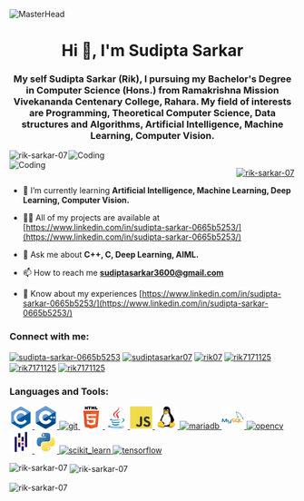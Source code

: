 ![MasterHead](https://www.oho.co.uk/uploads/guide-to-machine-learning-and-ai.jpg)

<h1 align="center">Hi 👋, I'm Sudipta Sarkar</h1>
<h3 align="center">My self Sudipta Sarkar (Rik), I pursuing my Bachelor's Degree in Computer Science (Hons.) from Ramakrishna Mission Vivekananda Centenary College, Rahara. My field of interests are Programming, Theoretical Computer Science, Data structures and Algorithms, Artificial Intelligence, Machine Learning, Computer Vision.</h3>
<img align="right" alt="Coding" width="400" src="https://camo.githubusercontent.com/c1dcb74cc1c1835b1d716f5051499a2814c683c806b15f04b0eba492863703e9/68747470733a2f2f63646e2e6472696262626c652e636f6d2f75736572732f3733303730332f73637265656e73686f74732f363538313234332f6176656e746f2e676966">
<img align="left" alt="Coding" width="400" src="https://images.squarespace-cdn.com/content/v1/5feb53185d3dab691b47361b/1609930650139-9NRI63XUJ29Y7E9LEA9G/12eca-machine-learning.gif">
<p align="left"> <img src="https://komarev.com/ghpvc/?username=rik-sarkar-07&label=Profile%20views&color=0e75b6&style=flat" alt="rik-sarkar-07" /> </p>

<p align="left"> <a href="https://github.com/ryo-ma/github-profile-trophy"><img src="https://github-profile-trophy.vercel.app/?username=rik-sarkar-07" alt="rik-sarkar-07" /></a> </p>

- 🌱 I’m currently learning **Artificial Intelligence, Machine Learning, Deep Learning, Computer Vision.**

- 👨‍💻 All of my projects are available at [https://www.linkedin.com/in/sudipta-sarkar-0665b5253/](https://www.linkedin.com/in/sudipta-sarkar-0665b5253/)

- 💬 Ask me about **C++, C, Deep Learning, AIML.**

- 📫 How to reach me **sudiptasarkar3600@gmail.com**

- 📄 Know about my experiences [https://www.linkedin.com/in/sudipta-sarkar-0665b5253/](https://www.linkedin.com/in/sudipta-sarkar-0665b5253/)

<h3 align="left">Connect with me:</h3>
<p align="left">
<a href="https://linkedin.com/in/sudipta-sarkar-0665b5253" target="blank"><img align="center" src="https://raw.githubusercontent.com/rahuldkjain/github-profile-readme-generator/master/src/images/icons/Social/linked-in-alt.svg" alt="sudipta-sarkar-0665b5253" height="30" width="40" /></a>
<a href="https://kaggle.com/sudiptasarkar07" target="blank"><img align="center" src="https://raw.githubusercontent.com/rahuldkjain/github-profile-readme-generator/master/src/images/icons/Social/kaggle.svg" alt="sudiptasarkar07" height="30" width="40" /></a>
<a href="https://www.codechef.com/users/rik07" target="blank"><img align="center" src="https://cdn.jsdelivr.net/npm/simple-icons@3.1.0/icons/codechef.svg" alt="rik07" height="30" width="40" /></a>
<a href="https://www.hackerrank.com/rik7171125" target="blank"><img align="center" src="https://raw.githubusercontent.com/rahuldkjain/github-profile-readme-generator/master/src/images/icons/Social/hackerrank.svg" alt="rik7171125" height="30" width="40" /></a>
<a href="https://codeforces.com/profile/rik7171125" target="blank"><img align="center" src="https://raw.githubusercontent.com/rahuldkjain/github-profile-readme-generator/master/src/images/icons/Social/codeforces.svg" alt="rik7171125" height="30" width="40" /></a>
<a href="https://auth.geeksforgeeks.org/user/rik7171125" target="blank"><img align="center" src="https://raw.githubusercontent.com/rahuldkjain/github-profile-readme-generator/master/src/images/icons/Social/geeks-for-geeks.svg" alt="rik7171125" height="30" width="40" /></a>
</p>

<h3 align="left">Languages and Tools:</h3>
<p align="left"> <a href="https://www.cprogramming.com/" target="_blank" rel="noreferrer"> <img src="https://raw.githubusercontent.com/devicons/devicon/master/icons/c/c-original.svg" alt="c" width="40" height="40"/> </a> <a href="https://www.w3schools.com/cpp/" target="_blank" rel="noreferrer"> <img src="https://raw.githubusercontent.com/devicons/devicon/master/icons/cplusplus/cplusplus-original.svg" alt="cplusplus" width="40" height="40"/> </a> <a href="https://git-scm.com/" target="_blank" rel="noreferrer"> <img src="https://www.vectorlogo.zone/logos/git-scm/git-scm-icon.svg" alt="git" width="40" height="40"/> </a> <a href="https://www.w3.org/html/" target="_blank" rel="noreferrer"> <img src="https://raw.githubusercontent.com/devicons/devicon/master/icons/html5/html5-original-wordmark.svg" alt="html5" width="40" height="40"/> </a> <a href="https://www.java.com" target="_blank" rel="noreferrer"> <img src="https://raw.githubusercontent.com/devicons/devicon/master/icons/java/java-original.svg" alt="java" width="40" height="40"/> </a> <a href="https://developer.mozilla.org/en-US/docs/Web/JavaScript" target="_blank" rel="noreferrer"> <img src="https://raw.githubusercontent.com/devicons/devicon/master/icons/javascript/javascript-original.svg" alt="javascript" width="40" height="40"/> </a> <a href="https://www.linux.org/" target="_blank" rel="noreferrer"> <img src="https://raw.githubusercontent.com/devicons/devicon/master/icons/linux/linux-original.svg" alt="linux" width="40" height="40"/> </a> <a href="https://mariadb.org/" target="_blank" rel="noreferrer"> <img src="https://www.vectorlogo.zone/logos/mariadb/mariadb-icon.svg" alt="mariadb" width="40" height="40"/> </a> <a href="https://www.mysql.com/" target="_blank" rel="noreferrer"> <img src="https://raw.githubusercontent.com/devicons/devicon/master/icons/mysql/mysql-original-wordmark.svg" alt="mysql" width="40" height="40"/> </a> <a href="https://opencv.org/" target="_blank" rel="noreferrer"> <img src="https://www.vectorlogo.zone/logos/opencv/opencv-icon.svg" alt="opencv" width="40" height="40"/> </a> <a href="https://pandas.pydata.org/" target="_blank" rel="noreferrer"> <img src="https://raw.githubusercontent.com/devicons/devicon/2ae2a900d2f041da66e950e4d48052658d850630/icons/pandas/pandas-original.svg" alt="pandas" width="40" height="40"/> </a> <a href="https://www.python.org" target="_blank" rel="noreferrer"> <img src="https://raw.githubusercontent.com/devicons/devicon/master/icons/python/python-original.svg" alt="python" width="40" height="40"/> </a> <a href="https://scikit-learn.org/" target="_blank" rel="noreferrer"> <img src="https://upload.wikimedia.org/wikipedia/commons/0/05/Scikit_learn_logo_small.svg" alt="scikit_learn" width="40" height="40"/> </a> <a href="https://www.tensorflow.org" target="_blank" rel="noreferrer"> <img src="https://www.vectorlogo.zone/logos/tensorflow/tensorflow-icon.svg" alt="tensorflow" width="40" height="40"/> </a> </p>

<p><img align="left" src="https://github-readme-stats.vercel.app/api/top-langs?username=rik-sarkar-07&show_icons=true&locale=en&layout=compact" alt="rik-sarkar-07" /></p>

<p>&nbsp;<img align="center" src="https://github-readme-stats.vercel.app/api?username=rik-sarkar-07&show_icons=true&locale=en" alt="rik-sarkar-07" /></p>

<p><img align="center" src="https://github-readme-streak-stats.herokuapp.com/?user=rik-sarkar-07&" alt="rik-sarkar-07" /></p>
